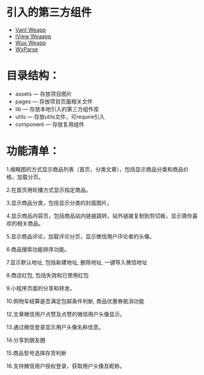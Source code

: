 # 引入的第三方组件
- [Vant Weapp](https://youzan.github.io/vant-weapp/#/intro)
- [iView Weaapp](https://weapp.iviewui.com/docs/guide/start)
- [Wux Weapp](https://wux-weapp.github.io/wux-weapp-docs/#/)
- [WxParse](https://github.com/icindy/wxParse)

# 目录结构：
- assets — 存放项目图片
- pages — 存放项目页面相关文件
- lib — 存放本地引入的第三方组件库
- utils — 存放utils文件，可require引入
- component — 存放复用组件

# 功能清单：
1.缩略图的方式显示商品列表（首页，分类文章），包括显示商品分类和商品价格，加载分页。

2.在首页用轮播方式显示指定商品。

3.显示商品分类，包括显示分类的封面图片。

4.显示商品内容页，包括商品站内链接跳转，站外链接复制到剪切板，显示猜你喜欢的相关商品。

5.显示商品评论，加载评论分页，显示微信用户评论者的头像。

6.商品搜索功能排序功能。

7.显示默认地址, 包括新建地址, 删除地址, 一键导入微信地址

8.商店红包, 包括失效和已使用红包

9.小程序页面的分享和转发。

10.购物车结算是否满足包邮条件判断, 商品优惠券抵消功能

12.文章微信用户点赞及点赞的微信用户头像显示。

13.通过微信登录显示用户头像名称信息。

14.分享到朋友圈

15.商品型号选择存货判断

16.支持微信用户授权登录，获取用户头像及昵称。

